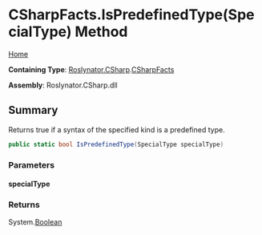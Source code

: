 <a name="_top"></a>

# CSharpFacts\.IsPredefinedType\(SpecialType\) Method

[Home](../../../../README.md#_top)

**Containing Type**: [Roslynator.CSharp](../../README.md#_top)\.[CSharpFacts](../README.md#_top)

**Assembly**: Roslynator\.CSharp\.dll

## Summary

Returns true if a syntax of the specified kind is a predefined type\.

```csharp
public static bool IsPredefinedType(SpecialType specialType)
```

### Parameters

#### specialType

### Returns

System\.[Boolean](https://docs.microsoft.com/en-us/dotnet/api/system.boolean)

